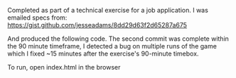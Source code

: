 Completed as part of a technical exercise for a job application.  I was emailed specs from:
https://gist.github.com/jesseadams/8dd29d63f2d65287a675 

And produced the following code.  The second commit was complete within the 90 minute timeframe, I detected a bug on multiple runs of the game which I fixed ~15 minutes after the exercise's 90-minute timebox.

To run, open index.html in the browser
